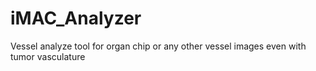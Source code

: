 # iMAC_Analyzer
Vessel analyze tool for organ chip or any other vessel images even with tumor vasculature
